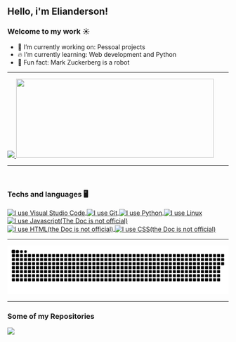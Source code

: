 ## Hello, i'm Elianderson!

### Welcome to my work ☀️

- 🔭 I’m currently working on: Pessoal projects
- 🔥 I’m currently learning: Web development and Python
- 👀 Fun fact: Mark Zuckerberg is a robot

---

<div class="status">

<a href="https://github.com/elianderson-dev">

<img height=180em src="https://github-readme-stats.vercel.app/api?username=elianderson-dev&show_icon=true&include_all_commits=true&theme=dracula&bg_color=DEG,000,004"/>

<img height=180em width=450em src="https://github-readme-stats.vercel.app/api/top-langs/?username=elianderson-dev&layout=compact&langs_count=16&theme=darcula&bg_color=DEG,004,000"/>
  
</a>

</div>

---

 <br>
 
 ### Techs and languages 🖥️
  
<div class="Techs and langs" style="display: inline block">
  
  <a href="https://code.visualstudio.com/Docs">
  
  <img align="center" alt="I use Visual Studio Code" height=40 width=30 src="https://cdn.jsdelivr.net/gh/devicons/devicon/icons/vscode/vscode-original.svg"/>
    
  </a>
  
  <a href="https://git-scm.com/doc">
    
<img align="center" alt="I use Git" height=40 width=30 src="https://cdn.jsdelivr.net/gh/devicons/devicon/icons/git/git-original.svg"/>
    
  </a>
  
  <a href="https://www.python.org/doc/">
    
<img align="center" alt="I use Python" height=40 width=30 src="https://cdn.jsdelivr.net/gh/devicons/devicon/icons/python/python-original.svg"/>
    
  </a>
  
  <a href="https://www.linux.org">
  
  <img align="center" alt="I use Linux" height=40 width=30 src="https://cdn.jsdelivr.net/gh/devicons/devicon/icons/linux/linux-original.svg"/>
    
  </a>
  
   <a href="https://devdocs.io/javascript">
  
  <img align="center" alt="I use Javascript(The Doc is not official)" height=40 width=30 src="https://cdn.jsdelivr.net/gh/devicons/devicon/icons/javascript/javascript-original.svg"/>

  </a>
  
   <a href="https://devdocs.io/html">
      
  <img align="center" alt="I use HTML(the Doc is not official)" height=40 width=30 src="https://cdn.jsdelivr.net/gh/devicons/devicon/icons/html5/html5-original.svg"/>
     
  </a>
     
   <a href="https://devdocs.io/css">
  
  <img align="center" alt="I use CSS(the Doc is not official)" height=40 width=30 src="https://cdn.jsdelivr.net/gh/devicons/devicon/icons/css3/css3-original.svg"/>
      
  </a>
  
  </div>
  
---

<div class="Commits">
  
   ![Snake animation](https://github.com/elianderson-dev/elianderson-dev/blob/output/github-contribution-grid-snake.svg)
 
  
  </div>
  
   ---
  
  ### Some of my Repositories 

<div class="Repo">

<img src="https://github-readme-stats.vercel.app/api/pin/?username=elianderson-dev&repo=elianderson-dev"/>
  
</div>


  
